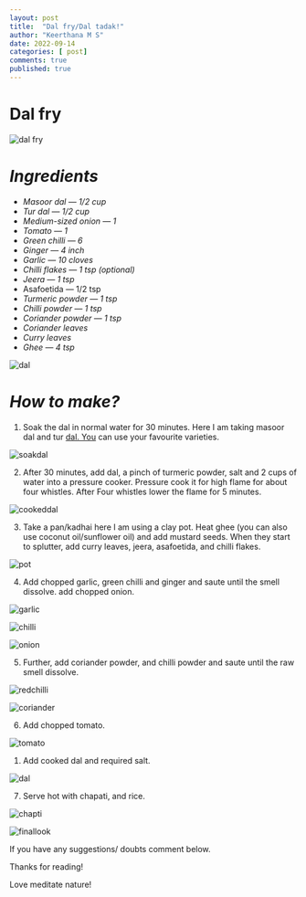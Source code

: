 ```yaml
---
layout: post
title:  "Dal fry/Dal tadak!"
author: "Keerthana M S"
date: 2022-09-14
categories: [ post]
comments: true
published: true
---
```

# Dal fry
![dal fry](https://raw.githubusercontent.com/kevy-vinu/naran.ga/master/assets/1.jpeg)

# ***Ingredients***

- *Masoor dal — 1/2 cup*
- *Tur dal — 1/2 cup*
- *Medium-sized onion — 1*
- *Tomato — 1*
- *Green chilli — 6*
- *Ginger — 4 inch*
- *Garlic — 10 cloves*
- *Chilli flakes — 1 tsp (optional)*
- *Jeera — 1 tsp*
- Asafoetida — 1/2 tsp
- *Turmeric powder — 1 tsp*
- *Chilli powder — 1 tsp*
- *Coriander powder — 1 tsp*
- *Coriander leaves*
- *Curry leaves*
- *Ghee — 4 tsp*

   

![dal](https://raw.githubusercontent.com/kevy-vinu/naran.ga/master/assets/2.jpeg)

# ***How to make?***

1. Soak the dal in normal water for 30 minutes. Here I am taking masoor dal and tur [dal. You](http://dal.You) can use your favourite varieties.

![soakdal](https://raw.githubusercontent.com/kevy-vinu/naran.ga/master/assets/3.jpeg)

2. After 30 minutes, add dal, a pinch of turmeric powder, salt and 2 cups of water into a pressure cooker. Pressure cook it for high flame for about four whistles. After Four whistles lower the flame for 5 minutes.

![cookeddal](https://raw.githubusercontent.com/kevy-vinu/naran.ga/master/assets/4%20(2).jpeg)

3. Take a pan/kadhai here I am using a clay pot. Heat ghee (you can also use coconut oil/sunflower oil) and add mustard seeds. When they start to splutter, add curry leaves, jeera, asafoetida, and chilli flakes.

![pot](https://raw.githubusercontent.com/kevy-vinu/naran.ga/master/assets/5.jpeg)

4. Add chopped garlic, green chilli and ginger and saute until the smell dissolve. add chopped onion.

![garlic](https://raw.githubusercontent.com/kevy-vinu/naran.ga/master/assets/6%20(1).jpeg)

![chilli](https://raw.githubusercontent.com/kevy-vinu/naran.ga/master/assets/7%20(1).jpeg)

![onion](https://raw.githubusercontent.com/kevy-vinu/naran.ga/master/assets/8%20(1).jpeg)

5. Further, add coriander powder, and chilli powder and saute until the raw smell dissolve.

![redchilli](https://raw.githubusercontent.com/kevy-vinu/naran.ga/master/assets/10%20(1).jpeg)

![coriander](https://raw.githubusercontent.com/kevy-vinu/naran.ga/master/assets/11%20(1).jpeg)

6. Add chopped tomato.

![tomato](https://raw.githubusercontent.com/kevy-vinu/naran.ga/master/assets/12%20(1).jpeg)

1. Add cooked dal and required salt.

![dal](https://raw.githubusercontent.com/kevy-vinu/naran.ga/master/assets/13%20(1).jpeg)

7. Serve hot with chapati, and rice.

![chapti](https://raw.githubusercontent.com/kevy-vinu/naran.ga/master/assets/14.jpeg)

![finallook](https://raw.githubusercontent.com/kevy-vinu/naran.ga/master/assets/15.jpeg)

If you have any suggestions/ doubts comment below.

Thanks for reading!

Love meditate nature!